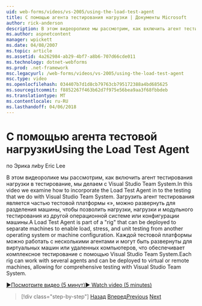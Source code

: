 ```yaml
---
uid: web-forms/videos/vs-2005/using-the-load-test-agent
title: С помощью агента тестирования нагрузки | Документы Microsoft
author: rick-anderson
description: В этом видеоролике мы рассмотрим, как включить агент тестирования нагрузки в тестирование, мы делаем с Visual Studio Team System. Load Test Agent входит в состав "...
ms.author: aspnetcontent
manager: wpickett
ms.date: 04/08/2007
ms.topic: article
ms.assetid: 4a262984-ab29-4bf7-a8b6-707d66cde011
ms.technology: dotnet-webforms
ms.prod: .net-framework
msc.legacyurl: /web-forms/videos/vs-2005/using-the-load-test-agent
msc.type: video
ms.openlocfilehash: 034407b7d1d8cb79763cb795172388a4bd685625
ms.sourcegitcommit: f8852267f463b62d7f975e56bea9aa3f68fbbdeb
ms.translationtype: MT
ms.contentlocale: ru-RU
ms.lasthandoff: 04/06/2018
---
```

<a name="using-the-load-test-agent"></a><span data-ttu-id="c484b-104">С помощью агента тестовой нагрузки</span><span class="sxs-lookup"><span data-stu-id="c484b-104">Using the Load Test Agent</span></span>
====================
<span data-ttu-id="c484b-105">по Эрика ли</span><span class="sxs-lookup"><span data-stu-id="c484b-105">by Eric Lee</span></span>

<span data-ttu-id="c484b-106">В этом видеоролике мы рассмотрим, как включить агент тестирования нагрузки в тестирование, мы делаем с Visual Studio Team System.</span><span class="sxs-lookup"><span data-stu-id="c484b-106">In this video we examine how to incorporate the Load Test Agent in to the testing that we do with Visual Studio Team System.</span></span> <span data-ttu-id="c484b-107">Загрузить агент тестирования является частью тестовой платформы «», можно развернуть для разделения машины, чтобы позволить нагрузки, нагрузки и модульного тестирования из другой операционной системе или конфигурации машины.</span><span class="sxs-lookup"><span data-stu-id="c484b-107">A Load Test Agent is part of a "rig" that can be deployed to separate machines to enable load, stress, and unit testing from another operating system or machine configuration.</span></span> <span data-ttu-id="c484b-108">Каждой тестовой платформы можно работать с несколькими агентами и могут быть развернуты для виртуальных машин или удаленных компьютеров, что обеспечивает комплексное тестирование с помощью Visual Studio Team System.</span><span class="sxs-lookup"><span data-stu-id="c484b-108">Each rig can work with several agents and can be deployed to virtual or remote machines, allowing for comprehensive testing with Visual Studio Team System.</span></span>

[<span data-ttu-id="c484b-109">&#9654;Посмотрите видео (5 минут)</span><span class="sxs-lookup"><span data-stu-id="c484b-109">&#9654; Watch video (5 minutes)</span></span>](https://channel9.msdn.com/Blogs/ASP-NET-Site-Videos/using-the-load-test-agent)

> [!div class="step-by-step"]
> <span data-ttu-id="c484b-110">[Назад](the-effects-of-caching.md)
> [Вперед](the-effects-of-viewstate.md)</span><span class="sxs-lookup"><span data-stu-id="c484b-110">[Previous](the-effects-of-caching.md)
[Next](the-effects-of-viewstate.md)</span></span>
